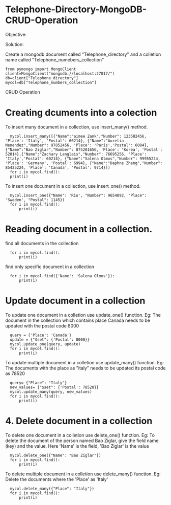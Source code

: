 # Telephone-Directory-MongoDB-CRUD-Operation
Objective:



Solution:

Create a mongodb document called "Telephone_directory" and a colletion name called "Telephone_numebers_collection"

    from pymongo import MongoClient
    client=MongoClient("mongodb://localhost:27017/")
    db=client["Telephone_directory"]
    mycol=db["Telephone_numbers_collection"]

CRUD Operation
# Creating dcuments into a colection
To insert many document in a collection, use insert_many() method.

      mycol.insert_many([{"Name":"aimee Zank","Number": 123582456, 'Place': 'Italy', 'Postal': 60214}, {"Name":"Aurelia Menendez","Number": 97852456, 'Place': 'Paris','Postal': 6084}, {"Name":"Bao Ziglar","Number": 875201656, 'Place': 'Korea', 'Postal': 52014},{"Name":"Zachary Langlais","Number": 76695256, 'Place': 'Italy','Postal': 60214}, {"Name":"Salena Olmos","Number": 99955224, 'Place': 'Germany', 'Postal': 6994}, {"Name":"Daphne Zheng","Number": 85425224, 'Place': 'Canada', 'Postal': 9714}]) 
      for i in mycol.find():
      print(i)

To insert one document in a collection, use insert_one() method.
      
      mycol.insert_one({"Name": 'Rio', "Number": 9654892, "Place": 'Sweden', "Postal": 1145})
      for i in mycol.find():
          print(i)

# Reading document in a collection.

find all documents in the collection
      
      for i in mycol.find():
          print(i)
          
find only specific document in a collection
      
      for i in mycol.find({'Name': 'Salena Olmos'}):
          print(i)
          
# Update document in a collection

To update one document in a colletion use update_one() function.
Eg: The document in the collection which contains place Canada needs to be updated with the postal code 8000

      query = {'Place': 'Canada'}
      update = {"$set": {'Postal': 8000}}
      mycol.update_one(query, update)
      for i in mycol.find():
          print(i)
          
To update multiple document in a colletion use update_many() function.
Eg: The documents with the place as "italy" needs to be updated its postal code as 78520

      query= {"Place": "Italy"}
      new_values= {"$set": {'Postal': 78520}}
      mycol.update_many(query, new_values)
      for i in mycol.find():
          print(i) 
          
# 4. Delete document in a collection

To delete one document in a colletion use delete_one() function.
Eg: To delete the document of the person named Bao Ziglar, give the field name (key) and the value. Here 'Name' is the field, 'Bao Ziglar' is the value 

      mycol.delete_one({"Name": "Bao Ziglar"})
      for i in mycol.find():
          print(i)
          
To delete multiple document in a colletion use delete_many() function.
Eg: Delete the documents where the 'Place' as 'Italy'

      mycol.delete_many({"Place": "Italy"})
      for i in mycol.find():
          print(i)
